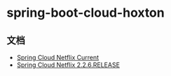 # spring-boot-cloud-hoxton
 
## 文档
- [Spring Cloud Netflix Current](https://docs.spring.io/spring-cloud-netflix/docs/current/reference/html/)
- [Spring Cloud Netflix 2.2.6.RELEASE](https://docs.spring.io/spring-cloud-netflix/docs/2.2.6.RELEASE/reference/html/)
